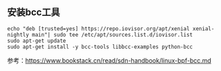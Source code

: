 ## 安装bcc工具
```shell
echo "deb [trusted=yes] https://repo.iovisor.org/apt/xenial xenial-nightly main"| sudo tee /etc/apt/sources.list.d/iovisor.list
sudo apt-get update
sudo apt-get install -y bcc-tools libbcc-examples python-bcc
```
参考：https://www.bookstack.cn/read/sdn-handbook/linux-bpf-bcc.md